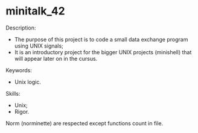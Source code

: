 # minitalk_42

Description:
- The purpose of this project is to code a small data exchange program using UNIX signals;
- It is an introductory project for the bigger UNIX projects (minishell) that will appear later on in the cursus.

Keywords:
- Unix logic.

Skills:
- Unix;
- Rigor.

Norm (norminette) are respected except functions count in file.
